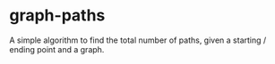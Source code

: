 # graph-paths
A simple algorithm to find the total number of paths, given a starting / ending point and a graph.
